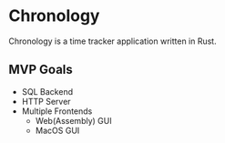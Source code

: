 # Chronology

Chronology is a time tracker application written in Rust.

## MVP Goals
- SQL Backend
- HTTP Server
- Multiple Frontends
  - Web(Assembly) GUI
  - MacOS GUI